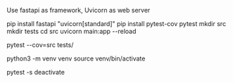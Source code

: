 Use fastapi as framework, Uvicorn as web server

pip install fastapi "uvicorn[standard]"
pip install pytest-cov pytest
mkdir src
mkdir tests
cd src
uvicorn main:app --reload

pytest --cov=src tests/

python3 -m venv venv
source venv/bin/activate

pytest -s
deactivate
